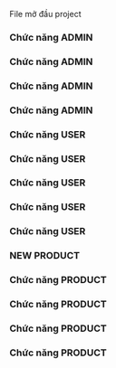 File mở đầu project


### Chức năng ADMIN
### Chức năng ADMIN
### Chức năng ADMIN
### Chức năng ADMIN

### Chức năng USER
### Chức năng USER
### Chức năng USER
### Chức năng USER
### Chức năng USER


### NEW PRODUCT

### Chức năng PRODUCT
### Chức năng PRODUCT
### Chức năng PRODUCT
### Chức năng PRODUCT


